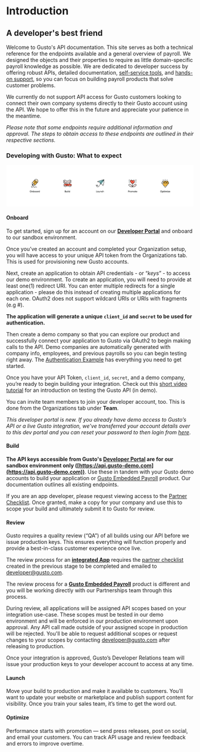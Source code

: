 # Introduction

## A developer's best friend

Welcome to Gusto's API documentation. This site serves as both a technical reference for the endpoints available and a general overview of payroll. We designed the objects and their properties to require as little domain-specific payroll knowledge as possible. We are dedicated to developer success by offering robust APIs, detailed documentation, [self-service tools](https://dev.gusto.com/), and [hands-on support](https://gusto.com/about/bd/developer-faqs-menu), so you can focus on building payroll products that solve customer problems. 

We currently do not support API access for Gusto customers looking to connect their own company systems directly to their Gusto account using the API. We hope to offer this in the future and appreciate your patience in the meantime.

*Please note that some endpoints require additional information and approval. The steps to obtain access to these endpoints are outlined in their respective sections.*

### Developing with Gusto: What to expect

![](../../assets/images/dev-portal-visual.png)

#### Onboard

To get started, sign up for an account on our [**Developer Portal**](https://dev.gusto.com) and onboard to our sandbox environment.

Once you’ve created an account and completed your Organization setup, you will have access to your unique API token from the Organizations tab. This is used for provisioning new Gusto accounts.

Next, create an application to obtain API credentials - or “*keys*” - to access our demo environment. To create an application, you will need to provide at least one(1) redirect URI. You can enter multiple redirects for a single application - please do this instead of creating multiple applications for each one. OAuth2 does not support wildcard URIs or URIs with fragments (e.g #).

**The application will generate a unique `client_id` and `secret` to be used for authentication.**

Then create a demo company so that you can explore our product and successfully connect your application to Gusto via OAuth2 to begin making calls to the API. Demo companies are automatically generated with company info, employees, and previous payrolls so you can begin testing right away. The [Authentication Example](https://docs.gusto.com/docs/api/docs/basics/Authentication.md) has everything you need to get started.

Once you have your API Token, `client_id`, `secret`, and a demo company, you’re ready to begin building your integration. Check out this [short video tutorial](https://www.loom.com/share/b374109a4f98499195e49f1e52330bc8) for an introduction on testing the Gusto API (in demo). 

You can invite team members to join your developer account, too. This is done from the Organizations tab under **Team**.

*This developer portal is new. If you already have demo access to Gusto’s API or a live Gusto integration, we’ve transferred your account details over to this dev portal and you can reset your password to then login from [here](https://dev.gusto.com/accounts/password/new)*.

#### Build

**The API keys accessible from Gusto's [Developer Portal](https://dev.gusto.com) are for our sandbox environment only ([https://api.gusto-demo.com](https://api.gusto-demo.com))**. Use these in tandem with your Gusto demo accounts to build your application or [Gusto Embedded Payroll](https://gusto.com/embedded-payroll) product. Our documentation outlines all existing endpoints.

If you are an app developer, please request viewing access to the [Partner Checklist](https://docs.google.com/spreadsheets/d/19ORmdNtOhnmAPPTYL8b-YnEcVmPM7oDp4OjR9bB83A0/edit?usp=sharing). Once granted, make a copy for your company and use this to scope your build and ultimately submit it to Gusto for review.

#### Review

Gusto requires a quality review (“QA”) of all builds using our API before we issue production keys. This ensures everything will function properly and provide a best-in-class customer experience once live. 

The review process for an **[integrated App](https://docs.gusto.com/docs/api/docs/integration%20options/Build%20an%20Application.md)** requires the [partner checklist](https://docs.google.com/spreadsheets/d/19ORmdNtOhnmAPPTYL8b-YnEcVmPM7oDp4OjR9bB83A0/edit?usp=sharing) created in the previous stage to be completed and emailed to developer@gusto.com. 

The review process for a **[Gusto Embedded Payroll](https://gusto.com/embedded-payroll)** product is different and you will be working directly with our Partnerships team through this process.

During review, all applications will be assigned API scopes based on your integration use-case. These scopes must be tested in our demo environment and will be enforced in our production environment upon approval. Any API call made outside of your assigned scope in production will be rejected. You'll be able to request additional scopes or request changes to your scopes by contacting developer@gusto.com after releasing to production.
 
Once your integration is approved, Gusto’s Developer Relations team will issue your production keys to your developer account to access at any time.

#### Launch
Move your build to production and make it available to customers.  You’ll want to update your website or marketplace and publish support content for visibility. Once you train your sales team, it’s time to get the word out.

#### Optimize
Performance starts with promotion — send press releases, post on social, and email your customers. You can track API usage and review feedback and errors to improve overtime.
